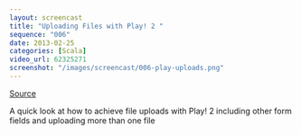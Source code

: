 ```yaml
---
layout: screencast
title: "Uploading Files with Play! 2 "
sequence: "006"
date: 2013-02-25
categories: [Scala]
video_url: 62325271
screenshot: "/images/screencast/006-play-uploads.png"
---
```


[Source](https://github.com/yobriefcasts/006-play-file-uploads)

A quick look at how to achieve file uploads with Play! 2 including other form fields and uploading more than one file



